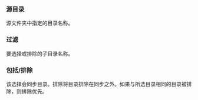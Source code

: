 ### 源目录

源文件夹中指定的目录名称。

### 过滤

要选择或排除的子目录名称。

### 包括/排除

该选择会同步目录。排除将目录排除在同步之外。如果与所选目录相同的目录被排除，则排除优先。